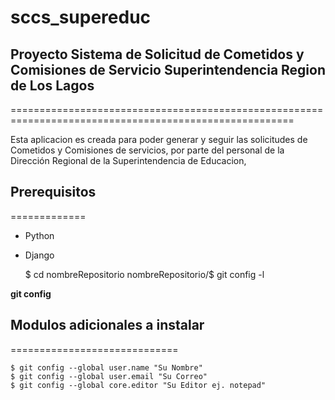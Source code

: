 # sccs_supereduc
## Proyecto Sistema de Solicitud de Cometidos y Comisiones de Servicio Superintendencia Region de Los Lagos
=======================================================================================================

Esta aplicacion es creada para poder generar y seguir las solicitudes de Cometidos y Comisiones de servicios, por parte del personal
de la Dirección Regional de la Superintendencia de Educacion, 


## Prerequisitos
=============
* Python
* Django

  $ cd nombreRepositorio
  nombreRepositorio/$ git config -l

 __git config__

## Modulos adicionales a instalar
=============================



    $ git config --global user.name "Su Nombre"
    $ git config --global user.email "Su Correo"
    $ git config --global core.editor "Su Editor ej. notepad"
